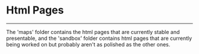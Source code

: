 # Html Pages

---

The 'maps' folder contains the html pages that are currently stable and presentable, and the 'sandbox' folder contains html pages that are currently being worked on but probably aren't as polished as the other ones.
